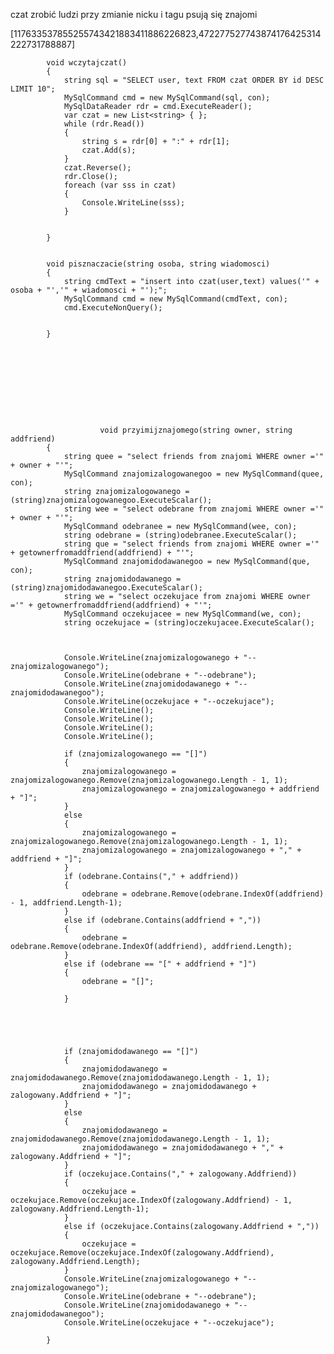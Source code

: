 ﻿czat zrobić ludzi
przy zmianie nicku i tagu psują się znajomi 





[117633537855255743421883411886226823,472277527743874176425314222731788887]




            void wczytajczat()
            {
                string sql = "SELECT user, text FROM czat ORDER BY id DESC LIMIT 10";
                MySqlCommand cmd = new MySqlCommand(sql, con);
                MySqlDataReader rdr = cmd.ExecuteReader();
                var czat = new List<string> { };
                while (rdr.Read())
                {
                    string s = rdr[0] + ":" + rdr[1];
                    czat.Add(s);
                }
                czat.Reverse();
                rdr.Close();
                foreach (var sss in czat)
                {
                    Console.WriteLine(sss);
                }


            }


            void pisznaczacie(string osoba, string wiadomosci)
            {
                string cmdText = "insert into czat(user,text) values('" + osoba + "','" + wiadomosci + "');";
                MySqlCommand cmd = new MySqlCommand(cmdText, con);
                cmd.ExecuteNonQuery();


            }










                        void przyimijznajomego(string owner, string addfriend)
            {
                string quee = "select friends from znajomi WHERE owner ='" + owner + "'";
                MySqlCommand znajomizalogowanegoo = new MySqlCommand(quee, con);
                string znajomizalogowanego = (string)znajomizalogowanegoo.ExecuteScalar();
                string wee = "select odebrane from znajomi WHERE owner ='" + owner + "'";
                MySqlCommand odebranee = new MySqlCommand(wee, con);
                string odebrane = (string)odebranee.ExecuteScalar();
                string que = "select friends from znajomi WHERE owner ='" + getownerfromaddfriend(addfriend) + "'";
                MySqlCommand znajomidodawanegoo = new MySqlCommand(que, con);
                string znajomidodawanego = (string)znajomidodawanegoo.ExecuteScalar();
                string we = "select oczekujace from znajomi WHERE owner ='" + getownerfromaddfriend(addfriend) + "'";
                MySqlCommand oczekujacee = new MySqlCommand(we, con);
                string oczekujace = (string)oczekujacee.ExecuteScalar();



                Console.WriteLine(znajomizalogowanego + "--znajomizalogowanego");
                Console.WriteLine(odebrane + "--odebrane");
                Console.WriteLine(znajomidodawanego + "--znajomidodawanegoo");
                Console.WriteLine(oczekujace + "--oczekujace");
                Console.WriteLine();
                Console.WriteLine();
                Console.WriteLine();
                Console.WriteLine();

                if (znajomizalogowanego == "[]")
                {
                    znajomizalogowanego = znajomizalogowanego.Remove(znajomizalogowanego.Length - 1, 1);
                    znajomizalogowanego = znajomizalogowanego + addfriend + "]";
                }
                else
                {
                    znajomizalogowanego = znajomizalogowanego.Remove(znajomizalogowanego.Length - 1, 1);
                    znajomizalogowanego = znajomizalogowanego + "," + addfriend + "]";
                }
                if (odebrane.Contains("," + addfriend))
                {
                    odebrane = odebrane.Remove(odebrane.IndexOf(addfriend) - 1, addfriend.Length-1);
                }
                else if (odebrane.Contains(addfriend + ","))
                {
                    odebrane = odebrane.Remove(odebrane.IndexOf(addfriend), addfriend.Length);
                }
                else if (odebrane == "[" + addfriend + "]")
                {
                    odebrane = "[]";

                }





                if (znajomidodawanego == "[]")
                {
                    znajomidodawanego = znajomidodawanego.Remove(znajomidodawanego.Length - 1, 1);
                    znajomidodawanego = znajomidodawanego + zalogowany.Addfriend + "]";
                }
                else
                {
                    znajomidodawanego = znajomidodawanego.Remove(znajomidodawanego.Length - 1, 1);
                    znajomidodawanego = znajomidodawanego + "," + zalogowany.Addfriend + "]";
                }
                if (oczekujace.Contains("," + zalogowany.Addfriend))
                {
                    oczekujace = oczekujace.Remove(oczekujace.IndexOf(zalogowany.Addfriend) - 1, zalogowany.Addfriend.Length-1);
                }
                else if (oczekujace.Contains(zalogowany.Addfriend + ","))
                {
                    oczekujace = oczekujace.Remove(oczekujace.IndexOf(zalogowany.Addfriend), zalogowany.Addfriend.Length);
                }
                Console.WriteLine(znajomizalogowanego + "--znajomizalogowanego");
                Console.WriteLine(odebrane + "--odebrane");
                Console.WriteLine(znajomidodawanego + "--znajomidodawanegoo");
                Console.WriteLine(oczekujace + "--oczekujace");

            }